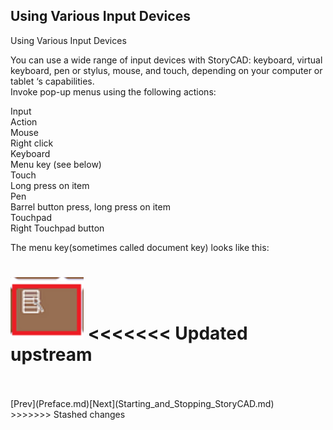 ## Using Various Input Devices ##
Using Various Input Devices <br/>

You can use a wide range of input devices with StoryCAD:  keyboard, virtual keyboard, pen or stylus, mouse, and touch, depending on your computer or tablet ‘s capabilities. <br/>
Invoke pop-up menus using the following actions: <br/>

Input <br/>
Action <br/>
Mouse <br/>
Right click <br/>
Keyboard <br/>
Menu key (see below) <br/>
Touch <br/>
Long press on item <br/>
Pen <br/>
Barrel button press, long press on item <br/>
Touchpad <br/>
Right Touchpad button <br/>

The menu key(sometimes called document key) looks like this:  <br/>

![](Keyboard-Right-Mouse-Key.png)
<<<<<<< Updated upstream
=======
 <br/>
 <br/>
[Prev](Preface.md)[Next](Starting_and_Stopping_StoryCAD.md) <br/>
>>>>>>> Stashed changes
